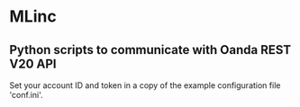 # MLinc
## Python scripts to communicate with Oanda REST V20 API
Set your account ID and token in a copy of the example configuration file 'conf.ini'.
